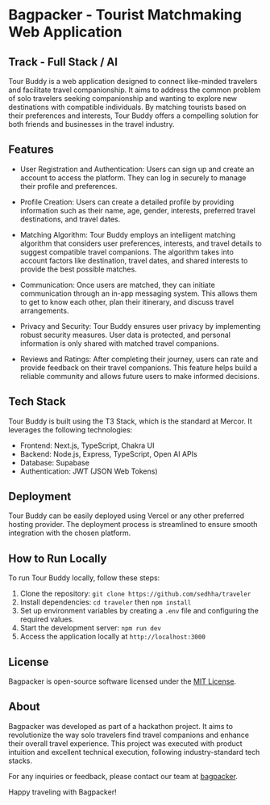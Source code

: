 # Bagpacker - Tourist Matchmaking Web Application
## Track - Full Stack / AI

Tour Buddy is a web application designed to connect like-minded travelers and facilitate travel companionship. It aims to address the common problem of solo travelers seeking companionship and wanting to explore new destinations with compatible individuals. By matching tourists based on their preferences and interests, Tour Buddy offers a compelling solution for both friends and businesses in the travel industry.

## Features

- User Registration and Authentication: Users can sign up and create an account to access the platform. They can log in securely to manage their profile and preferences.

- Profile Creation: Users can create a detailed profile by providing information such as their name, age, gender, interests, preferred travel destinations, and travel dates.

- Matching Algorithm: Tour Buddy employs an intelligent matching algorithm that considers user preferences, interests, and travel details to suggest compatible travel companions. The algorithm takes into account factors like destination, travel dates, and shared interests to provide the best possible matches.

- Communication: Once users are matched, they can initiate communication through an in-app messaging system. This allows them to get to know each other, plan their itinerary, and discuss travel arrangements.

- Privacy and Security: Tour Buddy ensures user privacy by implementing robust security measures. User data is protected, and personal information is only shared with matched travel companions.

- Reviews and Ratings: After completing their journey, users can rate and provide feedback on their travel companions. This feature helps build a reliable community and allows future users to make informed decisions.

## Tech Stack

Tour Buddy is built using the T3 Stack, which is the standard at Mercor. It leverages the following technologies:

- Frontend: Next.js, TypeScript, Chakra UI
- Backend: Node.js, Express, TypeScript, Open AI APIs
- Database: Supabase
- Authentication: JWT (JSON Web Tokens)

## Deployment

Tour Buddy can be easily deployed using Vercel or any other preferred hosting provider. The deployment process is streamlined to ensure smooth integration with the chosen platform.

## How to Run Locally

To run Tour Buddy locally, follow these steps:

1. Clone the repository: `git clone https://github.com/sedhha/traveler`
2. Install dependencies: `cd traveler` then `npm install`
3. Set up environment variables by creating a `.env` file and configuring the required values.
4. Start the development server: `npm run dev`
5. Access the application locally at `http://localhost:3000`

## License

Bagpacker is open-source software licensed under the [MIT License](https://opensource.org/licenses/MIT).

## About

Bagpacker was developed as part of a hackathon project. It aims to revolutionize the way solo travelers find travel companions and enhance their overall travel experience. This project was executed with product intuition and excellent technical execution, following industry-standard tech stacks.

For any inquiries or feedback, please contact our team at [bagpacker](mailto:activity.schoolsh2@gmail.com).

Happy traveling with Bagpacker!
